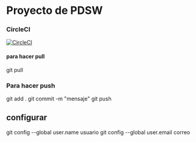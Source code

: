 # Proyecto de PDSW

### CircleCI
[![CircleCI](https://circleci.com/gh/NicoCardenas/PDSW-2018-1-PROYECTO-LosSinNombre.svg?style=svg)](https://circleci.com/gh/NicoCardenas/PDSW-2018-1-PROYECTO-LosSinNombre)


#### para hacer pull
git pull

### Para hacer push
git add .
git commit -m "mensaje"
git push

## configurar
git config --global user.name usuario
git config --global user.email correo
